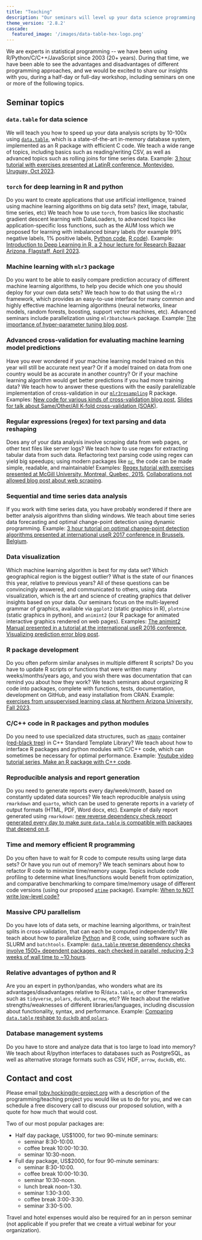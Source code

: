 ```yaml
---
title: "Teaching"
description: "Our seminars will level up your data science programming skills"
theme_version: '2.8.2'
cascade:
  featured_image: '/images/data-table-hex-logo.png'
---
```


We are experts in statistical programming -- we have been using
R/Python/C/C++/JavaScript since 2003 (20+ years). During that time, we
have been able to see the advantages and disadvantages of different
programming approaches, and we would be excited to share our insights
with you, during a half-day or full-day workshop, including seminars
on one or more of the following topics.

## Seminar topics

### `data.table` for data science

We will teach you how to speed up your data analysis scripts by
10-100x using [`data.table`](https://r-datatable.com/), which is a
state-of-the-art in-memory database system, implemented as an R
package with efficient C code. We teach a wide range of topics,
including basics such as reading/writing CSV, as well as advanced
topics such as rolling joins for time series data. Example: [3 hour
tutorial with exercises presented at LatinR conference, Montevideo,
Uruguay, Oct
2023](https://github.com/tdhock/2023-10-LatinR-data.table?tab=readme-ov-file#english).

### `torch` for deep learning in R and python

Do you want to create applications that use artificial intelligence,
trained using machine learning algorithms on big data sets? (text,
image, tabular, time series, etc) We teach how to use
`torch`, from basics like stochastic gradient descent learning with
DataLoaders, to advanced topics like application-specific loss
functions, such as the AUM loss which we proposed for learning with
imbalanced binary labels (for example 99% negative labels, 1% positive
labels, [Python
code](https://tdhock.github.io/blog/2024/torch-roc-aum/), [R
code](https://tdhock.github.io/blog/2024/auto-grad-overhead/)).
Example: [Introduction to Deep Learning in R, a 2 hour lecture for
Research Bazaar Arizona, Flagstaff, April
2023](https://github.com/tdhock/2023-res-baz-az?tab=readme-ov-file#19-april-2023-workshop).

### Machine learning with `mlr3` package

Do you want to be able to easily compare prediction accuracy of
different machine learning algorithms, to help you decide which one
you should deploy for your own data sets? We teach how to do
that using the `mlr3` framework, which provides an easy-to-use
interface for many common and highly effective machine learning
algorithms (neural networks, linear models, random forests, boosting,
support vector machines, etc). Advanced seminars include
parallelization using `mlr3batchmark` package. Example: [The
importance of hyper-parameter tuning blog
post](https://tdhock.github.io/blog/2024/hyper-parameter-tuning/).

### Advanced cross-validation for evaluating machine learning model predictions

Have you ever wondered if your machine learning model trained on this
year will still be accurate next year? Or if a model trained on data
from one country would be as accurate in another country? Or if your
machine learning algorithm would get better predictions if you had
more training data? We teach how to answer these questions with the
easily paralellizable implementation of cross-validation in our
[`mlr3resampling`](https://github.com/tdhock/mlr3resampling?tab=readme-ov-file#installation)
R package.  Examples: [New code for various kinds of cross-validation
blog post](https://tdhock.github.io/blog/2024/cv-all-same-new/),
[Slides for talk about Same/Other/All K-fold cross-validation
(SOAK)](https://github.com/tdhock/two-new-algos-sci-ml?tab=readme-ov-file#title-abstract-slides).

### Regular expressions (regex) for text parsing and data reshaping

Does any of your data analysis involve scraping data from web pages,
or other text files like server logs? We teach how to use
regex for extracting tabular data from such data. Refactoring text
parsing code using regex can yield big speedups; using modern
packages like [`nc`](https://github.com/tdhock/nc), the code can be
made simple, readable, and maintainable! Examples: [Regex tutorial with exercises
presented at McGill University, Montreal, Quebec,
2015](https://github.com/tdhock/regex-tutorial?tab=readme-ov-file#tutorial-on-named-capture-regular-expressions-in-r-and-python), [Collaborations not allowed blog post about web scraping](https://tdhock.github.io/blog/2024/collaborations-not-allowed/).

### Sequential and time series data analysis

If you work with time series data, you have probably wondered if there
are better analysis algorithms than sliding windows. We teach about
time series data forecasting and optimal change-point detection using
dynamic programming. Example: [3 hour tutorial on optimal change-point
detection algorithms presented at international useR 2017 conference
in Brussels, Belgium](https://github.com/tdhock/change-tutorial).

### Data visualization

Which machine learning algorithm is best for my data set? Which
geographical region is the biggest outlier? What is the state of our
finances this year, relative to previous years? All of these questions
can be convincingly answered, and communicated to others, using data
visualization, which is the art and science of creating graphics that
deliver insights based on your data. Our seminars focus on the
multi-layered grammar of graphics, available via `ggplot2` (static
graphics in R), `plotnine` (static graphics in python), and `animint2`
(our R package for animated interactive graphics rendered on web
pages).  Examples: [The animint2 Manual presented in a tutorial at the
international useR 2016
conference](https://rcdata.nau.edu/genomic-ml/animint2-manual/Ch02-ggplot2.html),
[Visualizing prediction error blog
post](https://tdhock.github.io/blog/2024/viz-pred-err/).

### R package development

Do you often peform similar analyses in multiple different R scripts?
Do you have to update R scripts or functions that were written many
weeks/months/years ago, and you wish there was documentation that can
remind you about how they work? We teach seminars about organizing R
code into packages, complete with functions, tests, documentation,
development on GitHub, and easy installation from CRAN. Example:
[exercises from unsupervised learning class at Northern Arizona
University, Fall
2023](https://github.com/tdhock/2023-08-unsupervised-learning/blob/main/homeworks/Rpkg.org).

### C/C++ code in R packages and python modules

Do you need to use specialized data structures, such as
[`<map>`](https://en.cppreference.com/w/cpp/container/map) container
([red-black
tree](https://en.wikipedia.org/wiki/Red%E2%80%93black_tree)) in C++
Standard Template Library? We teach about how to interface R packages
and python modules with C/C++ code, which can sometimes be necessary
for optimal performance. Example: [Youtube video tutorial series, Make
an R package with C++
code](https://www.youtube.com/playlist?list=PLwc48KSH3D1OkObQ22NHbFwEzof2CguJJ).

### Reproducible analysis and report generation

Do you need to generate reports every day/week/month, based on
constantly updated data sources? We teach reproducible analysis using
`rmarkdown` and `quarto`, which can be used to generate reports in a
variety of output formats (HTML, PDF, Word docx, etc). Example of
daily report generated using `rmarkdown`: [new reverse dependency check
report generated every day to make sure `data.table` is compatible with
packages that depend on
it](https://github.com/Rdatatable/data.table/wiki/Revdep-checks).

### Time and memory efficient R programming

Do you often have to wait for R code to compute results using large
data sets? Or have you run out of memory? We teach seminars about how
to refactor R code to minimize time/memory usage. Topics include code
profiling to determine what lines/functions would benefit from
optimization, and comparative benchmarking to compare time/memory
usage of different code versions (using our proposed
[`atime`](https://github.com/tdhock/atime) package). Example: [When to
NOT write low-level
code?](https://github.com/tdhock/when-c?tab=readme-ov-file#when-to-not-write-low-level-code)

### Massive CPU parallelism

Do you have lots of data sets, or machine learning
algorithms, or train/test splits in cross-validation, that can each be
computed independently? We teach about how to parallelize
[Python](https://tdhock.github.io/blog/2022/cross-validation-cluster/)
and [R](https://tdhock.github.io/blog/2020/monsoon-batchtools/) code,
using software such as SLURM and `batchtools`. Example: [`data.table`
reverse dependency checks involve 1500+ dependent packages, each
checked in parallel, reducing 2-3 weeks of wall time to ~10
hours](https://github.com/Rdatatable/data.table/wiki/Revdep-checks).

### Relative advantages of python and R

Are you an expert in python/pandas, who wonders what are its
advantages/disadvantages relative to R/`data.table`, or other
frameworks such as `tidyverse`, `polars`, `duckdb`, `arrow`, etc? We
teach about the relative strengths/weaknesses of different
libraries/languages, including discussion about functionality, syntax,
and performance.  Example: [Comparing `data.table` reshape to `duckdb`
and
`polars`](https://rdatatable-community.github.io/The-Raft/posts/2024-10-17-duckdb_polars_reshape-toby_hocking/).

### Database management systems

Do you have to store and analyze data that is too large to load into
memory? We teach about R/python interfaces to databases such as
PostgreSQL, as well as alternative storage formats such as CSV, HDF,
`arrow`, `duckdb`, etc.

## Contact and cost

Please email toby.hocking@r-project.org with a description of the programming/teaching project you would like us to do for you, and we can schedule a free discovery call to discuss our proposed solution, with a quote for how much that would cost. 

Two of our most popular packages are:

* Half day package, US$1000, for two 90-minute seminars:
  * seminar 8:30-10:00.
  * coffee break 10:00-10:30.
  * seminar 10:30-noon.
* Full day package, US$2000, for four 90-minute seminars:
  * seminar 8:30-10:00.
  * coffee break 10:00-10:30.
  * seminar 10:30-noon.
  * lunch break noon-1:30.
  * seminar 1:30-3:00.
  * coffee break 3:00-3:30.
  * seminar 3:30-5:00.

Travel and hotel expenses would also be required for an in person
seminar (not applicable if you prefer that we create a virtual webinar
for your organization).
